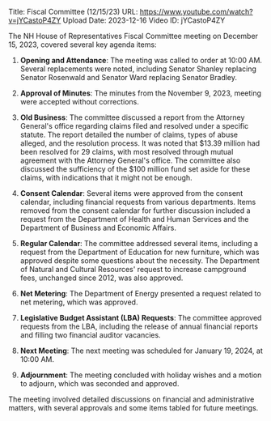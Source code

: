 Title: Fiscal Committee (12/15/23)
URL: https://www.youtube.com/watch?v=jYCastoP4ZY
Upload Date: 2023-12-16
Video ID: jYCastoP4ZY

The NH House of Representatives Fiscal Committee meeting on December 15, 2023, covered several key agenda items:

1. **Opening and Attendance**: The meeting was called to order at 10:00 AM. Several replacements were noted, including Senator Shanley replacing Senator Rosenwald and Senator Ward replacing Senator Bradley.

2. **Approval of Minutes**: The minutes from the November 9, 2023, meeting were accepted without corrections.

3. **Old Business**: The committee discussed a report from the Attorney General's office regarding claims filed and resolved under a specific statute. The report detailed the number of claims, types of abuse alleged, and the resolution process. It was noted that $13.39 million had been resolved for 29 claims, with most resolved through mutual agreement with the Attorney General's office. The committee also discussed the sufficiency of the $100 million fund set aside for these claims, with indications that it might not be enough.

4. **Consent Calendar**: Several items were approved from the consent calendar, including financial requests from various departments. Items removed from the consent calendar for further discussion included a request from the Department of Health and Human Services and the Department of Business and Economic Affairs.

5. **Regular Calendar**: The committee addressed several items, including a request from the Department of Education for new furniture, which was approved despite some questions about the necessity. The Department of Natural and Cultural Resources' request to increase campground fees, unchanged since 2012, was also approved.

6. **Net Metering**: The Department of Energy presented a request related to net metering, which was approved.

7. **Legislative Budget Assistant (LBA) Requests**: The committee approved requests from the LBA, including the release of annual financial reports and filling two financial auditor vacancies.

8. **Next Meeting**: The next meeting was scheduled for January 19, 2024, at 10:00 AM.

9. **Adjournment**: The meeting concluded with holiday wishes and a motion to adjourn, which was seconded and approved.

The meeting involved detailed discussions on financial and administrative matters, with several approvals and some items tabled for future meetings.